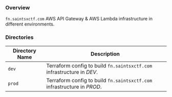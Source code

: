 ### Overview

`fn.saintsxctf.com` AWS API Gateway & AWS Lambda infrastructure in different environments.

### Directories

| Directory Name    | Description                                                                           |
|-------------------|---------------------------------------------------------------------------------------|
| `dev`             | Terraform config to build `fn.saintsxctf.com` infrastructure in *DEV*.                |
| `prod`            | Terraform config to build `fn.saintsxctf.com` infrastructure in *PROD*.               |